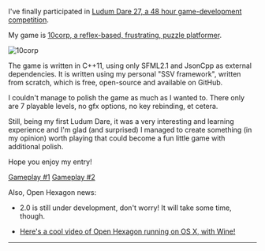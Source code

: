 I've finally participated in [Ludum Dare 27, a 48 hour game-development competition](http://www.ludumdare.com/compo/ludum-dare-27/?action=preview&uid=26255).

My game is [10corp, a reflex-based, frustrating, puzzle platformer](http://www.ludumdare.com/compo/ludum-dare-27/?action=preview&uid=26255).

![10corp](./Resources/img/Screens/10corp.png)


The game is written in C++11, using only SFML2.1 and JsonCpp as external dependencies. 
It is written using my personal "SSV framework", written from scratch, which is free, open-source and available on GitHub. 

I couldn't manage to polish the game as much as I wanted to. There only are 7 playable levels, no gfx options, no key rebinding, et cetera. 

Still, being my first Ludum Dare, it was a very interesting and learning experience and I'm glad (and surprised) I managed to create something (in my opinion) worth playing that could become a fun little game with additional polish. 

Hope you enjoy my entry!

[Gameplay #1](http://www.youtube.com/watch?v=SW7uB-v8pXQ)
[Gameplay #2](http://www.youtube.com/watch?v=zjQCVzKrnqA)

Also, Open Hexagon news:

* 2.0 is still under development, don't worry! It will take some time, though.

* [Here's a cool video of Open Hexagon running on OS X, with Wine!](http://www.youtube.com/watch?v=_97hc7ra8F0)

---
